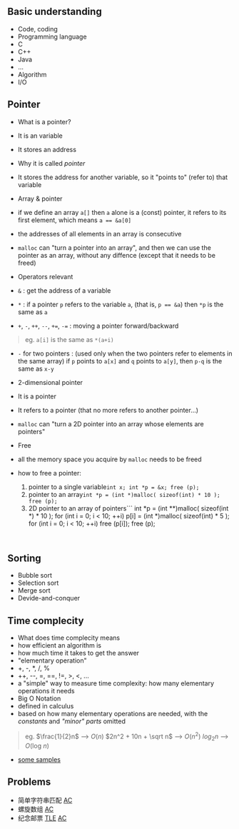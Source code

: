 ## Basic understanding
* Code, coding
* Programming language
 * C
 * C++
 * Java
 * ...
* Algorithm
* I/O

## Pointer
* What is a pointer?
 * It is an variable
 * It stores an address

* Why it is called *pointer*
 * It stores the address for another variable, so it "points to" (refer to) that variable

* Array & pointer
 * if we define an array ``a[]`` then ``a`` alone is a (const) pointer, it refers to its first element, which means ``a == &a[0]``
 * the addresses of all elements in an array is consecutive
 * ``malloc`` can "turn a pointer into an array", and then we can use the pointer as an array, without any diffence (except that it needs to be freed)

* Operators relevant
 * ``&`` : get the address of a variable
 * ``*`` : if a pointer ``p`` refers to the variable ``a``, (that is, ``p == &a``) then ``*p`` is the same as ``a``
 * ``+``, ``-``, ``++``, ``--``, ``+=``, ``-=`` : moving a pointer forward/backward
 >eg. ``a[i]`` is the same as ``*(a+i)``

 * ``-`` for two pointers : (used only when the two pointers refer to elements in the same array) if ``p`` points to ``a[x]`` and ``q`` points to ``a[y]``, then ``p-q`` is the same as ``x-y``
 
* 2-dimensional pointer
 * It is a pointer
 * It refers to a pointer (that no more refers to another pointer...)
 * ``malloc`` can "turn a 2D pointer into an array whose elements are pointers"

* Free
 * all the memory space you acquire by ``malloc`` needs to be freed
 * how to free a pointer:
   1. pointer to a single variable``
    int x;
    int *p = &x;
    free (p);
    ``
   2. pointer to an array``
    int *p = (int *)malloc( sizeof(int) * 10 );
    free (p);
   ``
   3. 2D pointer to an array of pointers```
    int *p = (int **)malloc( sizeof(int *) * 10 );
    for (int i = 0; i < 10; ++i) p[i] = (int *)malloc( sizeof(int) * 5 );
    for (int i = 0; i < 10; ++i) free (p[i]);
    free (p);
   ```
 
## Sorting
* Bubble sort
* Selection sort
* Merge sort
 * Devide-and-conquer

## Time complecity
* What does time complecity means
 * how efficient an algorithm is
 * how much time it takes to get the answer
* "elementary operation"
 * +, -, *, /, %
 * ++, --, =, ==, !=, >, <, ...
 * a "simple" way to measure time complexity: how many elementary operations it needs
* Big O Notation
 * defined in calculus
 * based on how many elementary operations are needed, with the *constants* and *"minor" parts* omitted
 > eg. 
    $\frac{1}{2}n$ --> $O(n)$
    $2n^2 + 10n + \sqrt n$ --> $O(n^2)$
    $log_2 n$ --> $O(\text{log }n)$

 * [some samples](https://github.com/Carlxiao/SYSU-16CS-EduClass4-CodeSharing/blob/master/Doc/Time-Complexity-Sample.md)
 
## Problems
* 简单字符串匹配 [AC](https://github.com/Carlxiao/SYSU-16CS-EduClass4-CodeSharing/blob/master/Programming-I/161207-JianDanZiFuChuanPiPei.c)
* 螺旋数组 [AC](https://github.com/Carlxiao/SYSU-16CS-EduClass4-CodeSharing/blob/master/Programming-I/161123-LuoXuanShuZu.c)
* 纪念邮票 [TLE](https://github.com/Carlxiao/SYSU-16CS-EduClass4-CodeSharing/blob/master/Programming-I/161116-JiNianYouPiao-TLESamples.c) [AC](https://github.com/Carlxiao/SYSU-16CS-EduClass4-CodeSharing/blob/master/Programming-I/161116-JiNianYouPiao.c)